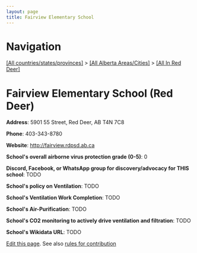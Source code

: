 ```yaml
---
layout: page
title: Fairview Elementary School
---
```

# Navigation

[[All countries/states/provinces]](../../..) > [[All Alberta Areas/Cities]](../..) > [[All In Red Deer]](..)

# Fairview Elementary School (Red Deer)

**Address**: 5901 55 Street, Red Deer, AB T4N 7C8

**Phone**: 403-343-8780

**Website**: <http://fairview.rdpsd.ab.ca>

**School's overall airborne virus protection grade (0-5)**: 0

**Discord, Facebook, or WhatsApp group for discovery/advocacy for THIS school**: TODO

**School's policy on Ventilation**: TODO

**School's Ventilation Work Completion**: TODO

**School's Air-Purification**: TODO

**School's CO2 monitoring to actively drive ventilation and filtration**: TODO

**School's Wikidata URL**: TODO


[Edit this page](https://github.com/ventilate-schools/AB/edit/main/./Red_Deer/Fairview_Elementary_School.md). See also [rules for contribution](../../../contribution-rules/)